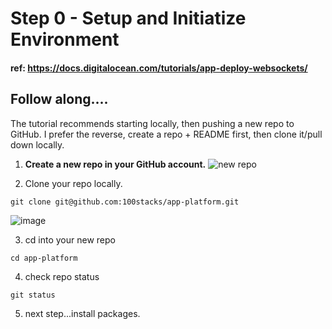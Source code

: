 # Step 0 - Setup and Initiatize Environment
#### ref: https://docs.digitalocean.com/tutorials/app-deploy-websockets/

## Follow along....

The tutorial recommends starting locally, then pushing a new repo to GitHub.  I prefer the reverse, create a repo + README first, then clone it/pull down locally.

1. **Create a new repo in your GitHub account.**
![new repo](https://user-images.githubusercontent.com/10120600/199122759-8c4c6c62-5086-43c9-891a-f132ebb3098c.png)

2. Clone your repo locally.
```
git clone git@github.com:100stacks/app-platform.git
```

![image](https://user-images.githubusercontent.com/10120600/198382021-dd9c5d2f-8ade-4144-933d-3ecb1df87aca.png)


3. cd into your new repo
```
cd app-platform
```

4. check repo status
```
git status
```

5. next step...install packages.
